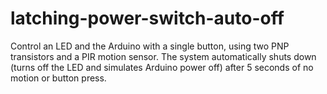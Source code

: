 # latching-power-switch-auto-off
Control an LED and the Arduino with a single button, using two PNP transistors and a PIR motion sensor.   The system automatically shuts down (turns off the LED and simulates Arduino power off) after 5 seconds of no motion or button press.
